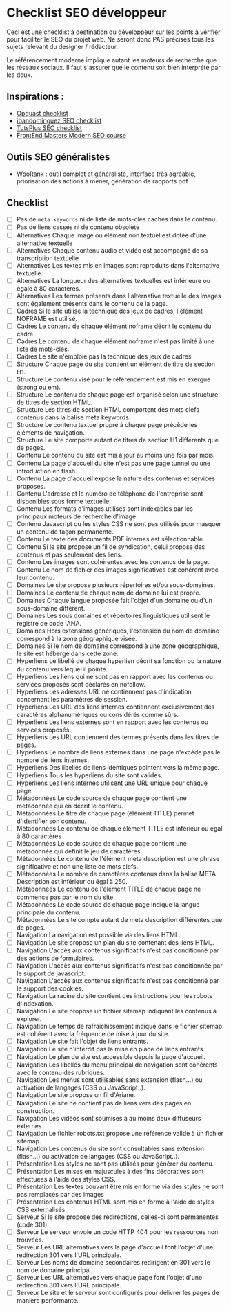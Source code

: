 # Checklist SEO développeur

Ceci est une checklist à destination du développeur sur les points à vérifier pour faciliter le SEO du projet web. Ne seront donc PAS précisés tous les sujets relevant du designer / rédacteur.

Le référencement moderne implique autant les moteurs de recherche que les réseaux sociaux. Il faut s'assurer que le contenu soit bien interprété par les deux.

## Inspirations :

- [Opquast checklist](https://checklists.opquast.com/seo/)
- [ibandominguez SEO checklist](https://github.com/ibandominguez/seo-checklist)
- [TutsPlus SEO checklist](https://github.com/tutsplus/SEO-Checklist-for-Web-Designers/blob/master/seo_checklist.md)
- [FrontEnd Masters Modern SEO course](https://frontendmasters.com/courses/modern-seo/introduction/)

## Outils SEO généralistes

- [WooRank](https://www.woorank.com/fr) : outil complet et généraliste, interface très agréable, priorisation des actions à mener, génération de rapports pdf

## Checklist

- [ ] Pas de `meta keywords` ni de liste de mots-clés cachés dans le contenu.
- [ ] Pas de liens cassés ni de contenu obsolète
- [ ] Alternatives Chaque image ou élément non textuel est dotée d'une alternative textuelle
- [ ] Alternatives Chaque contenu audio et vidéo est accompagné de sa transcription textuelle
- [ ] Alternatives Les textes mis en images sont reproduits dans l'alternative textuelle.
- [ ] Alternatives La longueur des alternatives textuelles est inférieure ou égale à 80 caractères.
- [ ] Alternatives Les termes présents dans l'alternative textuelle des images sont également présents dans le contenu de la page.
- [ ] Cadres Si le site utilise la technique des jeux de cadres, l'élément NOFRAME est utilisé.
- [ ] Cadres Le contenu de chaque élément noframe décrit le contenu du cadre
- [ ] Cadres Le contenu de chaque élément noframe n'est pas limité à une liste de mots-clés.
- [ ] Cadres Le site n'emploie pas la technique des jeux de cadres
- [ ] Structure Chaque page du site contient un élément de titre de section H1.
- [ ] Structure Le contenu visé pour le référencement est mis en exergue (strong ou em).
- [ ] Structure Le contenu de chaque page est organisé selon une structure de titres de section HTML.
- [ ] Structure Les titres de section HTML comportent des mots clefs contenus dans la balise meta keywords.
- [ ] Structure Le contenu textuel propre à chaque page précède les éléments de navigation.
- [ ] Structure Le site comporte autant de titres de section H1 différents que de pages.
- [ ] Contenu Le contenu du site est mis à jour au moins une fois par mois.
- [ ] Contenu La page d'accueil du site n'est pas une page tunnel ou une introduction en flash.
- [ ] Contenu La page d'accueil expose la nature des contenus et services proposés.
- [ ] Contenu L'adresse et le numéro de téléphone de l'entreprise sont disponibles sous forme textuelle.
- [ ] Contenu Les formats d'images utilisés sont indexables par les principaux moteurs de recherche d'image.
- [ ] Contenu Javascript ou les styles CSS ne sont pas utilisés pour masquer un contenu de façon permanente.
- [ ] Contenu Le texte des documents PDF internes est sélectionnable.
- [ ] Contenu Si le site propose un fil de syndication, celui propose des contenus et pas seulement des liens.
- [ ] Contenu Les images sont cohérentes avec les contenus de la page.
- [ ] Contenu Le nom de fichier des images significatives est cohérent avec leur contenu.
- [ ] Domaines Le site propose plusieurs répertoires et/ou sous-domaines.
- [ ] Domaines Le contenu de chaque nom de domaine lui est propre.
- [ ] Domaines Chaque langue proposée fait l'objet d'un domaine ou d'un sous-domaine différent.
- [ ] Domaines Les sous domaines et répertoires linguistiques utilisent le registre de code IANA.
- [ ] Domaines Hors extensions génériques, l'extension du nom de domaine correspond à la zone géographique visée.
- [ ] Domaines Si le nom de domaine correspond à une zone géographique, le site est hébergé dans cette zone.
- [ ] Hyperliens Le libellé de chaque hyperlien décrit sa fonction ou la nature du contenu vers lequel il pointe.
- [ ] Hyperliens Les liens qui ne sont pas en rapport avec les contenus ou services proposés sont déclarés en nofollow.
- [ ] Hyperliens Les adresses URL ne contiennent pas d'indication concernant les paramètres de session.
- [ ] Hyperliens Les URL des liens internes contiennent exclusivement des caractères alphanumériques ou considérés comme sûrs.
- [ ] Hyperliens Les liens externes sont en rapport avec les contenus ou services proposés.
- [ ] Hyperliens Les URL contiennent des termes présents dans les titres de pages.
- [ ] Hyperliens Le nombre de liens externes dans une page n'excède pas le nombre de liens internes.
- [ ] Hyperliens Des libellés de liens identiques pointent vers la même page.
- [ ] Hyperliens Tous les hyperliens du site sont valides.
- [ ] Hyperliens Les liens internes utilisent une URL unique pour chaque page.
- [ ] Métadonnées Le code source de chaque page contient une metadonnée qui en décrit le contenu.
- [ ] Métadonnées Le titre de chaque page (élément TITLE) permet d'identifier son contenu.
- [ ] Métadonnées Le contenu de chaque élément TITLE est inférieur ou égal à 80 caractères
- [ ] Métadonnées Le code source de chaque page contient une metadonnée qui définit le jeu de caractères.
- [ ] Métadonnées Le contenu de l'élément meta description est une phrase significative et non une liste de mots clefs.
- [ ] Métadonnées Le nombre de caractères contenus dans la balise META Description est inférieur ou égal à 250.
- [ ] Métadonnées Le contenu de l'élément TITLE de chaque page ne commence pas par le nom du site.
- [ ] Métadonnées Le code source de chaque page indique la langue principale du contenu.
- [ ] Métadonnées Le site compte autant de meta description différentes que de pages.
- [ ] Navigation La navigation est possible via des liens HTML.
- [ ] Navigation Le site propose un plan du site contenant des liens HTML.
- [ ] Navigation L'accès aux contenus significatifs n'est pas conditionné par des actions de formulaires.
- [ ] Navigation L'accès aux contenus significatifs n'est pas conditionnée par le support de javascript.
- [ ] Navigation L'accès aux contenus significatifs n'est pas conditionné par le support des cookies.
- [ ] Navigation La racine du site contient des instructions pour les robots d'indexation.
- [ ] Navigation Le site propose un fichier sitemap indiquant les contenus à explorer.
- [ ] Navigation Le temps de rafraichissement indiqué dans le fichier sitemap est cohérent avec la fréquence de mise à jour du site.
- [ ] Navigation Le site fait l'objet de liens entrants.
- [ ] Navigation Le site n'interdit pas la mise en place de liens entrants.
- [ ] Navigation Le plan du site est accessible depuis la page d'accueil.
- [ ] Navigation Les libellés du menu principal de navigation sont cohérents avec le contenu des rubriques.
- [ ] Navigation Les menus sont utilisables sans extension (flash...) ou activation de langages (CSS ou JavaScript..).
- [ ] Navigation Le site propose un fil d'Ariane.
- [ ] Navigation Le site ne contient pas de liens vers des pages en construction.
- [ ] Navigation Les vidéos sont soumises à au moins deux diffuseurs externes.
- [ ] Navigation Le fichier robots.txt propose une référence valide à un fichier sitemap.
- [ ] Navigation Les contenus du site sont consultables sans extension (flash...) ou activation de langages (CSS ou JavaScript..).
- [ ] Présentation Les styles ne sont pas utilisés pour générer du contenu.
- [ ] Présentation Les mises en majuscules à des fins décoratives sont effectuées à l'aide des styles CSS.
- [ ] Présentation Les textes pouvant être mis en forme via des styles ne sont pas remplacés par des images
- [ ] Présentation Les contenus HTML sont mis en forme à l'aide de styles CSS externalisés.
- [ ] Serveur Si le site propose des redirections, celles-ci sont permanentes (code 301).
- [ ] Serveur Le serveur envoie un code HTTP 404 pour les ressources non trouvées.
- [ ] Serveur Les URL alternatives vers la page d'accueil font l'objet d'une redirection 301 vers l'URL principale.
- [ ] Serveur Les noms de domaine secondaires redirigent en 301 vers le nom de domaine principal.
- [ ] Serveur Les URL alternatives vers chaque page font l'objet d'une redirection 301 vers l'URL principale.
- [ ] Serveur Le site et le serveur sont configurés pour délivrer les pages de manière performante.
